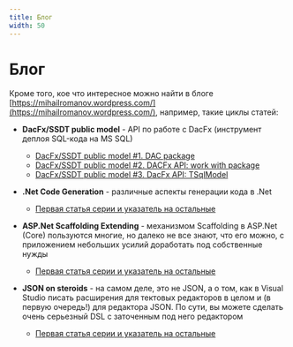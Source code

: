 ```yaml
---
title: Блог
width: 50
---
```


# Блог
Кроме того, кое что интересное можно найти в блоге [https://mihailromanov.wordpress.com/](https://mihailromanov.wordpress.com/), например, такие циклы статей:

- **DacFx/SSDT public model** - API по работе с DacFx (инструмент деплоя SQL-кода на MS SQL)
    - [DacFx/SSDT public model #1. DAC package](https://mihailromanov.wordpress.com/2015/01/21/dacfxssdt-public-model-1-dac-package/)
    - [DacFx/SSDT public model #2. DACFx API: work with package](https://mihailromanov.wordpress.com/2015/02/01/dacfxssdt-public-model-2-dacfx-api-work-with-package/)
    - [DacFx/SSDT public model #3. DacFx API: TSqlModel](https://mihailromanov.wordpress.com/2015/03/14/dacfxssdt-public-model-3-dacfx-api-tsqlmodel/)

- **.Net Code Generation** - различные аспекты генерации кода в .Net
    - [Первая статья серии и указатель на остальные](https://mihailromanov.wordpress.com/2021/01/01/net-code-generation/)

- **ASP.Net Scaffolding Extending** - механизмом Scaffolding в ASP.Net (Core) пользуются многие, но далеко не все знают, что его можно, с приложением небольших усилий доработать под собственные нужды
    - [Первая статья серии и указатель на остальные](https://mihailromanov.wordpress.com/2021/02/10/asp-net-scaffolding-extending/)

- **JSON on steroids** - на самом деле, это не JSON, а о том, как в Visual Studio писать расширения для тектовых редакторов в целом и (в первую очередь!) для редактора JSON. По сути, вы можете сделать очень серьезный DSL с заточенным под него редактором
    - [Первая статья серии и указатель на остальные](https://mihailromanov.wordpress.com/2021/04/17/json-on-steroids/)